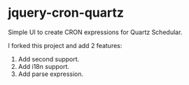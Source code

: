 # jquery-cron-quartz
Simple UI to create CRON expressions for Quartz Schedular.

I forked this project and add 2 features:
1. Add second support.
2. Add i18n support.
3. Add parse expression.
